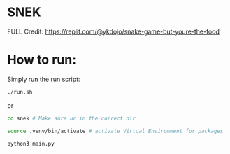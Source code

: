 # SNEK

FULL Credit: https://replit.com/@ykdojo/snake-game-but-youre-the-food

# How to run:
Simply run the run script:
```sh
./run.sh
```

or

```sh
cd snek # Make sure ur in the correct dir

source .venv/bin/activate # activate Virtual Environment for packages

python3 main.py
```